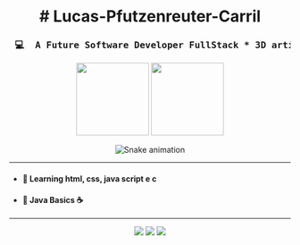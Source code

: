 <h1 align="center">
# Lucas-Pfutzenreuter-Carril
 </h1>
 
<div align="center">
<h3> <pre> 💻  A Future Software Developer FullStack * 3D artist * Want to be a GameDev 💻</h3></pre>

<img  height="130em" src="https://github-readme-stats.vercel.app/api?username=lUcKyDr4f7&hide=prs,issues&show_icons=true&theme=transparent"/>
<img height="130em" src="https://github-readme-stats.vercel.app/api/top-langs/?username=lUcKyDr4f7&layout=compact&langs_count=16&theme=transparent"/>
<br>
</div>
<div align="center">

  ![Snake animation](https://github.com/danielbped/danielbped/blob/output/github-contribution-grid-snake.svg)
  
</div>

________________________________________________________________________________________________________________________________________________________
* #### 📖 Learning html, css, java script e c 
* #### 💾 Java Basics ☕
________________________________________________________________________________________________________________________________________________________


<div align="center"> 
  <a href="mailto:lucaspcarril@gmail.com"><img src="https://img.shields.io/badge/-Gmail-%23333?style=for-the-badge&logo=gmail&logoColor=white" target="_blank"></a>
  <a href="https://www.linkedin.com/in/lucas-pfutzenreuter-carril" target="_blank"><img src="https://img.shields.io/badge/-LinkedIn-%230077B5?style=for-the-badge&logo=linkedin&logoColor=white" target="_blank"></a> 
 <a href="https://github.com/lUcKyDr4f7.github.io"><img src="https://img.shields.io/badge/GitHub-100000?style=for-the-badge&logo=github&logoColor=white"></a>
</div>
